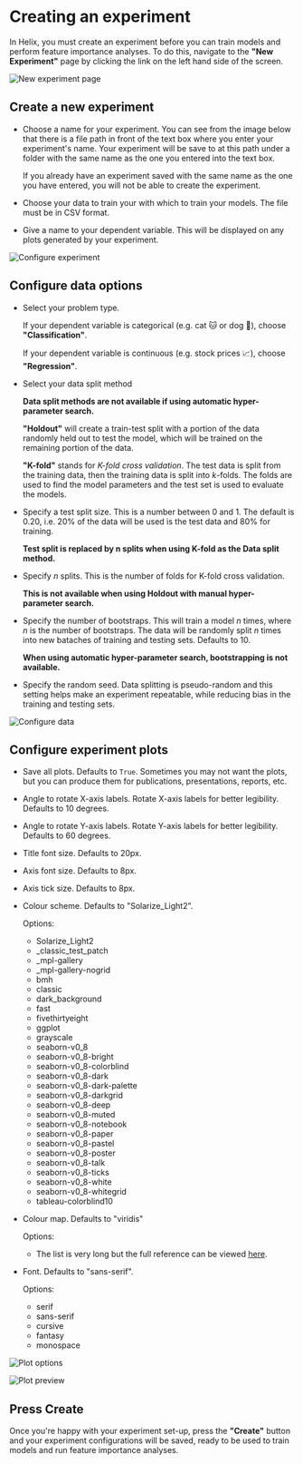 # Creating an experiment

In Helix, you must create an experiment before you can train models and perform feature importance analyses. To do this, navigate to the **"New Experiment"** page by clicking the link on the left hand side of the screen.

![New experiment page](../_static/new-exp-page.png)

## Create a new experiment
- Choose a name for your experiment. You can see from the image below that there is a file path in front of the text box where you enter your experiment's name. Your experiment will be save to at this path under a folder with the same name as the one you entered into the text box.

  If you already have an experiment saved with the same name as the one you have entered, you will not be able to create the experiment.

- Choose your data to train your with which to train your models. The file must be in CSV format.

- Give a name to your dependent variable. This will be displayed on any plots generated by your experiment.

![Configure experiment](../_static/config-exp.png)

## Configure data options
- Select your problem type.

    If your dependent variable is categorical (e.g. cat 🐱 or dog 🐶), choose **"Classification"**.

    If your dependent variable is continuous (e.g. stock prices 📈), choose **"Regression"**.

- Select your data split method

    **Data split methods are not available if using automatic hyper-parameter search.**

    **"Holdout"** will create a train-test split with a portion of the data randomly held out to test the model, which will be trained on the remaining portion of the data.

    **"K-fold"** stands for *K-fold cross validation*. The test data is split from the training data, then the training data is split into *k*-folds. The folds are used to find the model parameters and the test set is used to evaluate the models.

- Specify a test split size. This is a number between 0 and 1. The default is 0.20, i.e. 20% of the data will be used is the test data and 80% for training.

  **Test split is replaced by n splits when using K-fold as the Data split method.**

- Specify *n* splits. This is the number of folds for K-fold cross validation.

  **This is not available when using Holdout with manual hyper-parameter search.**

- Specify the number of bootstraps. This will train a model *n* times, where *n* is the number of bootstraps. The data will be randomly split *n* times into new bataches of training and testing sets. Defaults to 10.

  **When using automatic hyper-parameter search, bootstrapping is not available.**

- Specify the random seed. Data splitting is pseudo-random and this setting helps make an experiment repeatable, while reducing bias in the training and testing sets.

![Configure data](../_static/config-data.png)

## Configure experiment plots
- Save all plots. Defaults to `True`. Sometimes you may not want the plots, but you can produce them for publications, presentations, reports, etc.

- Angle to rotate X-axis labels. Rotate X-axis labels for better legibility. Defaults to 10 degrees.

- Angle to rotate Y-axis labels. Rotate Y-axis labels for better legibility. Defaults to 60 degrees.

- Title font size. Defaults to 20px.

- Axis font size. Defaults to 8px.

- Axis tick size. Defaults to 8px.

- Colour scheme. Defaults to "Solarize_Light2".

  Options:
  - Solarize_Light2
  - _classic_test_patch
  - _mpl-gallery
  - _mpl-gallery-nogrid
  - bmh
  - classic
  - dark_background
  - fast
  - fivethirtyeight
  - ggplot
  - grayscale
  - seaborn-v0_8
  - seaborn-v0_8-bright
  - seaborn-v0_8-colorblind
  - seaborn-v0_8-dark
  - seaborn-v0_8-dark-palette
  - seaborn-v0_8-darkgrid
  - seaborn-v0_8-deep
  - seaborn-v0_8-muted
  - seaborn-v0_8-notebook
  - seaborn-v0_8-paper
  - seaborn-v0_8-pastel
  - seaborn-v0_8-poster
  - seaborn-v0_8-talk
  - seaborn-v0_8-ticks
  - seaborn-v0_8-white
  - seaborn-v0_8-whitegrid
  - tableau-colorblind10

- Colour map. Defaults to "viridis"

  Options:
  - The list is very long but the full reference can be viewed [here](https://matplotlib.org/stable/gallery/color/colormap_reference.html).

- Font. Defaults to "sans-serif".

  Options:
  - serif
  - sans-serif
  - cursive
  - fantasy
  - monospace

![Plot options](../_static/plot-options.png)

![Plot preview](../_static/plot-preview.png)

## Press Create
Once you're happy with your experiment set-up, press the **"Create"** button and your experiment configurations will be saved, ready to be used to train models and run feature importance analyses.